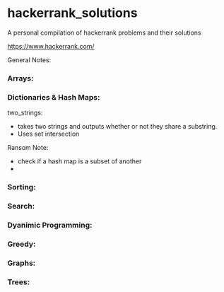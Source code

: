 # hackerrank_solutions
A personal compilation of hackerrank problems and their solutions 

https://www.hackerrank.com/

General Notes:


### Arrays:


### Dictionaries & Hash Maps:
two_strings:
- takes two strings and outputs whether or not they share a substring. 
- Uses set intersection
 
Ransom Note:
- check if a hash map is a subset of another
- 


### Sorting:

### Search:

### Dyanimic Programming:

### Greedy:


### Graphs:


### Trees:
